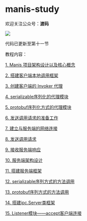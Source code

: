 # manis-study

欢迎关注公众号：**渡码**

![](https://user-gold-cdn.xitu.io/2019/10/21/16deeefa694211d1?imageView2/0/w/1280/h/960/format/webp/ignore-error/1)

代码已更新至第十一节

教程内容：

[1. Manis 项目架构设计以及核心概念](https://juejin.im)

[2. 搭建客户端本地调用框架](https://juejin.im/book/5dadc3595188256612195751/section/5dadcf0ee51d457230493c32)

[3. 创建客户端的 Invoker 代理](https://juejin.im/book/5dadc3595188256612195751/section/5dadcf166fb9a04dea5dfa5d)

[4. serializable序列化的代理模块](https://juejin.im/book/5dadc3595188256612195751/section/5dadcf1f518825092e160977)

[5. protobuf序列化方式的代理模块](https://juejin.im/book/5dadc3595188256612195751/section/5dadcf27e51d4578176b519b)

[6. 发送调用请求的准备工作](https://juejin.im/book/5dadc3595188256612195751/section/5dadcf30e51d4524e87d5eef)

[7. 建立与服务端的网络连接](https://juejin.im/book/5dadc3595188256612195751/section/5dadcf386fb9a04de30c88aa)

[8. 发送调用请求](https://juejin.im/book/5dadc3595188256612195751/section/5dadcf40e51d45252f0fcb7b)

[9. 接收服务端响应](https://juejin.im/book/5dadc3595188256612195751/section/5dadcf49e51d452eb022efc9)

[10. 服务端架构设计](https://juejin.im/book/5dadc3595188256612195751/section/5dadcf51e51d4525292d34e2)

[11. 搭建服务端框架](https://juejin.im/book/5dadc3595188256612195751/section/5dadcf59f265da5b827d9082)

[12. serializable序列方式的方法调用](https://juejin.im/book/5dadc3595188256612195751/section/5dadcf636fb9a04e3a7f74d8)

[13. protobuf序列方式的方法调用](https://juejin.im/book/5dadc3595188256612195751/section/5dadcf6a518825579a1f9c20)

[14. 搭建ipc.Server类框架](https://juejin.im/book/5dadc3595188256612195751/section/5dadcf59f265da5b827d9082)

[15. Listener模块——accept客户端连接](https://juejin.im/book/5dadc3595188256612195751/section/5dadcf7cf265da5baa5b1263)
